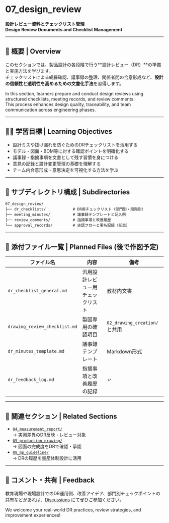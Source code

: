 # 07_design_review

**設計レビュー資料とチェックリスト管理**  
**Design Review Documents and Checklist Management**

---

## 📘 概要 | Overview

このセクションでは、製品設計の各段階で行う**設計レビュー（DR）**の準備と実施方法を学びます。  
チェックリストによる網羅確認、議事録の整理、関係者間の合意形成など、**設計の信頼性と透明性を高めるための文書化手法**を習得します。

In this section, learners prepare and conduct design reviews using structured checklists, meeting records, and review comments.  
This process enhances design quality, traceability, and team communication across engineering phases.

---

## 🧑‍🏫 学習目標 | Learning Objectives

- 設計ミスや抜け漏れを防ぐためのDRチェックリストを活用する  
- モデル・図面・BOM等に対する確認ポイントを明確化する  
- 議事録・指摘事項を文書として残す習慣を身につける  
- 意見の記録と設計変更管理の基礎を理解する  
- チーム内合意形成・意思決定を可視化する方法を学ぶ  

---

## 📂 サブディレクトリ構成 | Subdirectories

```text
07_design_review/
├── dr_checklists/            # DR用チェックリスト（部門別・段階別）
├── meeting_minutes/          # 議事録テンプレートと記入例
├── review_comments/          # 指摘事項と改善履歴
└── approval_records/         # 承認フローと署名記録（任意）
```

---


## 📝 添付ファイル一覧 | Planned Files (後で作図予定)

| ファイル名 | 内容 | 備考 |
|------------|------|------|
| `dr_checklist_general.md` | 汎用設計レビュー用チェックリスト | 教材内文書 |
| `drawing_review_checklist.md` | 製図専用の確認項目 | `02_drawing_creation/`と共用 |
| `dr_minutes_template.md` | 議事録テンプレート | Markdown形式 |
| `dr_feedback_log.md` | 指摘事項と改善履歴の記録 | 〃 |

---

## 🔗 関連セクション | Related Sections

- [`04_measurement_report/`](../04_measurement_report/)  
  → 実測差異のDR反映・レビュー対象
- [`05_production_drawing/`](../05_production_drawing/)  
  → 図面の完成度をDRで確認・承認
- [`08_mp_guideline/`](../08_mp_guideline/)  
  → DRの履歴を量産体制設計に活用

---

## 💬 コメント・共有 | Feedback

教育現場や現場設計でのDR運用例、改善アイデア、部門別チェックポイントの共有などがあれば、[Discussions](https://github.com/Samizo-AITL/EduMecha/discussions) にてぜひご参加ください。

We welcome your real-world DR practices, review strategies, and improvement experiences!

